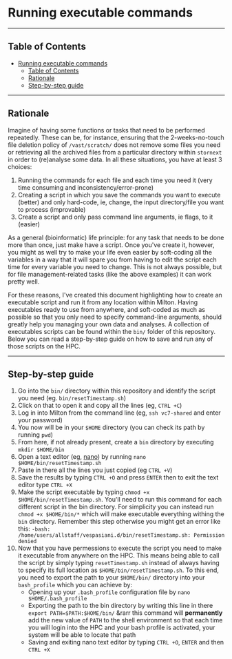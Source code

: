 # Running executable commands

----------------------------------------------------------------

## Table of Contents
- [Running executable commands](#running-executable-commands)
  - [Table of Contents](#table-of-contents)
  - [Rationale](#rationale)
  - [Step-by-step guide](#step-by-step-guide)

----------------------------------------------------------------
## Rationale

Imagine of having some functions or tasks that need to be performed repeatedly. These can be, for instance, ensuring that the 2-weeks-no-touch file deletion policy of `/vast/scratch/` does not remove some files you need or retrieving all the archived files from a particular directory within `stornext` in order to (re)analyse some data. In all these situations, you have at least 3 choices:

1. Running the commands for each file and each time you need it (very time consuming and inconsistency/error-prone)
2. Creating a script in which you save the commands you want to execute (better) and only hard-code, ie, change, the input directory/file you want to process (improvable) 
3. Create a script and only pass command line arguments, ie flags, to it (easier)

As a general (bioinformatic) life principle: for any task that needs to be done more than once, just make have a script. Once you've create it, however, you might as well try to make your life even easier by soft-coding all the variables in a way that it will spare you from having to edit the script each time for every variable you need to change. This is not always possible, but for file management-related tasks (like the above examples) it can work pretty well. <br/>

For these reasons, I've created this document highlighting how to create an executable script and run it from any location within Milton. Having executables ready to use from anywhere, and soft-coded as much as possible so that you only need to specify command-line arguments, should greatly help you managing your own data and analyses. A collection of executables scripts can be found within the `bin/` folder of this repository. Below you can read a step-by-step guide on how to save and run any of those scripts on the HPC. <br/> 

----------------------------------------------------------------
## Step-by-step guide

1. Go into the `bin/` directory within this repository and identify the script you need (eg. `bin/resetTimestamp.sh`)
2. Click on that to open it and copy all the lines (eg, `CTRL +C`)
3. Log in into Milton from the command line (eg, `ssh vc7-shared` and enter your password)
4. You now will be in your `$HOME` directory (you can check its path by running `pwd`)
5. From here, if not already present, create a `bin` directory by executing  `mkdir $HOME/bin`
6. Open a text editor (eg, [nano](https://www.nano-editor.org/)) by running `nano $HOME/bin/resetTimestamp.sh`  
7. Paste in there all the lines you just copied (eg `CTRL +V`)
8. Save the results by typing `CTRL +O` and press `ENTER` then to exit the text editor type `CTRL +X`
9. Make the script executable by typing `chmod +x $HOME/bin/resetTimestamp.sh`. You'll need to run this command for each different script in the bin directory. For simplicity you can instead run `chmod +x $HOME/bin/*` which will make executable everything withing the `bin` directory. Remember this step otherwise you might get an error like this:
    ```-bash: /home/users/allstaff/vespasiani.d/bin/resetTimestamp.sh: Permission denied```
10. Now that you have permessions to execute the script you need to make it executable from anywhere on the HPC. This means being able to call the script by simply typing `resetTimestamp.sh` instead of always having to specify its full location as `$HOME/bin/resetTimestamp.sh`. To this end, you need to export the path to your `$HOME/bin/` directory into your `bash_profile` which you can achieve by:
    * Opening up your `.bash_profile` configuration file by `nano $HOME/.bash_profile`
    * Exporting the path to the bin directory by writing this line in there `export PATH=$PATH:$HOME/bin/` &rarr this command will **permanently** add the new value of `PATH` to the shell environment so that each time you will login into the HPC and your bash profile is activated, your system will be able to locate that path
    * Saving and exiting nano text editor by typing `CTRL +O`, `ENTER` and then `CTRL +X`
